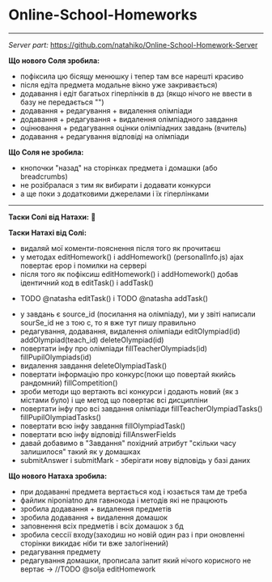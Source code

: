 # Online-School-Homeworks
---
*Server part:* https://github.com/natahiko/Online-School-Homework-Server


**Що нового Соля зробила:**
- пофіксила цю бісящу менюшку і тепер там все нарешті красиво
- після едіта предмета модальне вікно уже закривається)
- додавання і едіт багатьох гіперлінків в дз (якщо нічого не ввести в базу не передається "")
- додавання + редагування + видалення олімпіади
- додавання + редагування + видалення олімпіадного завдання
- оцінювання + редагування оцінки олімпіадних завдань (вчитель)
- додавання + редагування відповіді на олімпіади


**Що Соля не зробила:**
- кнопочки "назад" на сторінках предмета і домашки (або breadcrumbs)
- не розібралася з тим як вибирати і додавати конкурси
- а ще поки з додатковими джерелами і їх гіперлінками

---
**Таски Солі від Натахи:**
🥰

**Таски Натахі від Солі:**
* видаляй мої коменти-пояснення після того як прочитаєш
* у методах editHomework() i addHomework() (personalInfo.js) ajax повертає ерор і помилки на сервері
* після того як пофіксиш editHomework() i addHomework() добав ідентичний код в editTask() i addTask()
 - TODO @natasha editTask()  i TODO @natasha addTask()
* у завдань є source_id (посилання на олімпіаду), ми у звіті написали sourSe_id не з тою с, то я вже тут пишу правильно
* редагування, додавання, видалення олімпіади editOlympiad(id) addOlympiad(teach_id) deleteOlympiad(id)
* повертати інфу про олімпіади fillTeacherOlympiads(id) fillPupilOlympiads(id)
* видалення завдання deleteOlympiadTask()
* повертати інформацію про конкурс(поки що повертай якийсь рандомний) fillCompetition()
* зроби методи що вертають всі конкурси і додають новий (як з містами було) і ще метод що повертає всі дисципліни
* повертати інфу про всі завдання олімпіади fillTeacherOlympiadTasks() fillPupilOlympiadTasks()
* повертати всю інфу завдання fillOlympiadTask()
* повертати всю інфу відповіді fillAnswerFields
* давай добавимо в "Завдання" похідний атрибут "скільки часу залишилося" такий як у домашках
* submitAnswer i submitMark - зберігати нову відповідь у базі даних

**Що нового Натаха зробила:**
* при додаванні предмета вертається код і юзається там де треба
* файлик niponiatno для гавнокода і методів які не працюють
* зробила додавання + видалення предметів
* зробила додавання + видалення домашок
* заповнення всіх предметів і всіх домашок з бд
* зробила сессії входу(заходиш но новій один раз і при оновленні сторінки викидає ніби ти вже залогінений)
* редагування предмету
* редагування домашки, прописала запит який нічого корисного не вертає -> //TODO @solja editHomework
